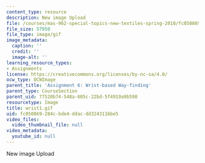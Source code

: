 ```yaml
---
content_type: resource
description: New image Upload
file: /courses/mas-962-special-topics-new-textiles-spring-2010/fc050869284cbde4ddacdd324311bbe5_wrist1.gif
file_size: 57950
file_type: image/gif
image_metadata:
  caption: ''
  credit: ''
  image-alt: ''
learning_resource_types:
- Assignments
license: https://creativecommons.org/licenses/by-nc-sa/4.0/
ocw_type: OCWImage
parent_title: 'Assignment 6: Wrist-based Way-finding'
parent_type: CourseSection
parent_uid: 77520b74-548a-605c-22bd-5f4919a9b598
resourcetype: Image
title: wrist1.gif
uid: fc050869-284c-bde4-ddac-dd324311bbe5
video_files:
  video_thumbnail_file: null
video_metadata:
  youtube_id: null
---
```

New image Upload